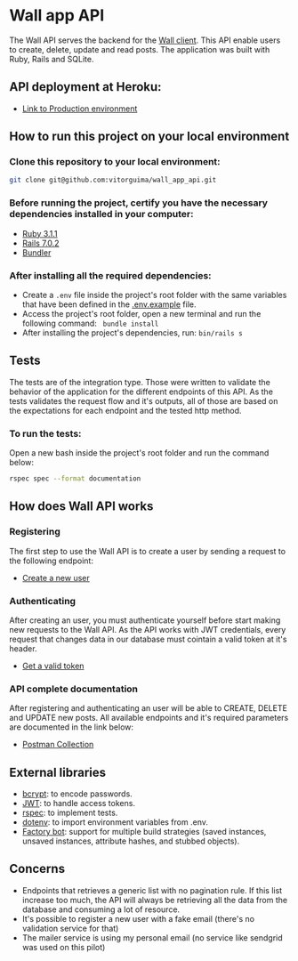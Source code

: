 # Wall app API
The Wall API serves the backend for the [Wall client](https://github.com/vitorguima/wal_app_frontend). This API enable users to create, delete, update and read posts. The application was built with Ruby, Rails and SQLite.

## API deployment at Heroku:

* [Link to Production environment](https://wall-app-api.herokuapp.com/)

## How to run this project on your local environment

### Clone this repository to your local environment:

```bash
git clone git@github.com:vitorguima/wall_app_api.git
```

### Before running the project, certify you have the necessary dependencies installed in your computer:

* [Ruby 3.1.1](https://www.ruby-lang.org/en/)
* [Rails 7.0.2](https://guides.rubyonrails.org/v5.0/getting_started.html)
* [Bundler](https://bundler.io/) 

### After installing all the required dependencies:

* Create a ```.env``` file inside the project's root folder with the same variables that have been defined in the [.env.example](https://github.com/vitorguima/wall_app_api/blob/1c7e59d2a292881418ce437d5f31d79bf32f5cf1/.env.example) file.
* Access the project's root folder, open a new terminal and run the following command: ``` bundle install```
* After installing the project's dependencies, run: ```bin/rails s```

## Tests
The tests are of the integration type. Those were written to validate the behavior of the application for the different endpoints of this API.
As the tests validates the request flow and it's outputs, all of those are based on the expectations for each endpoint and the tested http method.

### To run the tests:
Open a new bash inside the project's root folder and run the command below:

```bash
rspec spec --format documentation
```

## How does Wall API works

### Registering
The first step to use the Wall API is to create a user by sending a request to the following endpoint:

* [Create a new user](https://documenter.getpostman.com/view/17493490/UVyswbBW#da418252-3fd1-4ac3-bcf8-b0296113aa9f)

### Authenticating
After creating an user, you must authenticate yourself before start making new requests to the Wall API.
As the API works with JWT credentials, every request that changes data in our database must cointain a valid token at it's header.

* [Get a valid token](https://documenter.getpostman.com/view/17493490/UVyswbBW#6f251e28-1d47-4cc5-abe1-d99e16c8043c)

### API complete documentation
After registering and authenticating an user will be able to CREATE, DELETE and UPDATE new posts.
All available endpoints and it's required parameters are documented in the link below:

* [Postman Collection](https://documenter.getpostman.com/view/17493490/UVyswbBW)

## External libraries

* [bcrypt](https://github.com/bcrypt-ruby/bcrypt-ruby): to encode passwords.
* [JWT](https://github.com/jwt/ruby-jwt): to handle access tokens.
* [rspec](https://github.com/rspec/rspec-rails): to implement tests.
* [dotenv](https://github.com/bkeepers/dotenv): to import environment variables from .env.
* [Factory bot](https://github.com/thoughtbot/factory_bot): support for multiple build strategies (saved instances, unsaved instances, attribute hashes, and stubbed objects).

## Concerns
* Endpoints that retrieves a generic list with no pagination rule. If this list increase too much, the API will always be retrieving all the data from the database and consuming a lot of resource.
* It's possible to register a new user with a fake email (there's no validation service for that)
* The mailer service is using my personal email (no service like sendgrid was used on this pilot)
